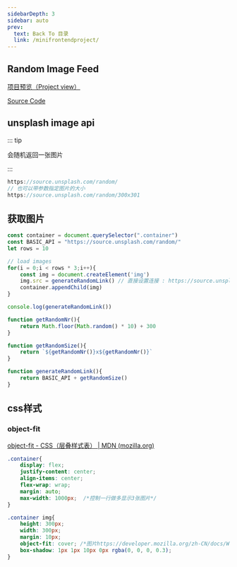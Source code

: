 ```yaml
---
sidebarDepth: 3
sidebar: auto
prev:
  text: Back To 目录
  link: /minifrontendproject/
---
```


## Random Image Feed

[项目预览（Project view）](https://q10viking.github.io/Mini-FrontEnd-project/14%20Random%20Image%20Feed/)

[Source Code](https://github.com/Q10Viking/Mini-FrontEnd-project/tree/main/14%20Random%20Image%20Feed)

<common-progresson-snippet src="https://q10viking.github.io/Mini-FrontEnd-project/14%20Random%20Image%20Feed/"/>



## unsplash image api

::: tip

会随机返回一张图片

::: 

```js
https://source.unsplash.com/random/
// 也可以带参数指定图片的大小
https://source.unsplash.com/random/300x301
```



## 获取图片

```js
const container = document.querySelector(".container")
const BASIC_API = "https://source.unsplash.com/random/"
let rows = 10

// load images
for(i = 0;i < rows * 3;i++){
    const img = document.createElement('img')
    img.src = generateRandomLink() // 直接设置连接 : https://source.unsplash.com/random/301x302
    container.appendChild(img)
}

console.log(generateRandomLink())

function getRandomNr(){
    return Math.floor(Math.random() * 10) + 300
}

function getRandomSize(){
    return `${getRandomNr()}x${getRandomNr()}`
}

function generateRandomLink(){
    return BASIC_API + getRandomSize()
}
```



## css样式

### object-fit

[object-fit - CSS（层叠样式表） | MDN (mozilla.org)](https://developer.mozilla.org/zh-CN/docs/Web/CSS/object-fit)

```css
.container{
    display: flex;
    justify-content: center;
    align-items: center;
    flex-wrap: wrap;
    margin: auto;
    max-width: 1000px;  /*控制一行做多显示3张图片*/
}

.container img{
    height: 300px;
    width: 300px;
    margin: 10px;
    object-fit: cover; /*图片https://developer.mozilla.org/zh-CN/docs/Web/CSS/object-fit*/
    box-shadow: 1px 1px 10px 0px rgba(0, 0, 0, 0.3);
}
```

